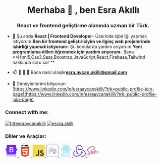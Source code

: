 <h1 align="center">Merhaba 👋 , ben Esra Akıllı</h1><h3 align="center">React ve frontend geliştirme alanında uzman bir Türk.</h3>


- 🔭 Şu anda **React | Frontend Developer**- Üzerinde işbirliği yapmak istiyorum **Ben bir frontend geliştiriciyim ve ilginç web projelerinde işbirliği yapmak istiyorum**- Şu konularda yardım arıyorum **Yeni programlama dilleri öğrenmek için yardım arıyorum**- Bana **Html5,Css3,Sass,Boostrap,JavaScript,React,Firebase,Tailwind
hakkında soru sor **
- 📫 👯 🤝 💬 Bana nasıl ulaşılır**esra.aycan.akilli@gmail.com**







- 📄 Deneyimlerimi biliyorum [https://www.linkedin.com/in/esraaycanakilli/?trk=public-profile-join-page](https://www.linkedin.com/in/esraaycanakilli/?trk=public-profile-join-page)

<h3 align="left">Connect with me:</h3>
<p align="left">
<a href="https://linkedin.com/in/httesraaycanakilli" target="blank"><img align="center" src="https://raw.githubusercontent.com/rahuldkjain/github-profile-readme-generator/master/src/images/icons/Social/linked-in-alt.svg" alt="httesraaycanakilli" height="30" width="40" /></a>
<a href="https://instagram.com/esraa.akilli" target="blank"><img align="center" src="https://raw.githubusercontent.com/rahuldkjain/github-profile-readme-generator/master/src/images/icons/Social/instagram.svg" alt="esraa.akilli" height="30" genişlik="40" /></a></p><h3 align="left">Diller ve Araçlar:</h3><p align="left">



<a href="https://getbootstrap.com" target="_blank" rel="noreferrer"> <img src="https://raw.githubusercontent.com/devicons/devicon/master/icons/bootstrap/bootstrap-plain-wordmark.svg" alt="bootstrap" width="40" height="40"/> </a> <a href="https://www.w3.org/html/" target="_blank" rel="noreferrer"> <img src="https://raw.githubusercontent.com/devicons/devicon/master/icons/html5/html5-original-wordmark.svg" alt="html5" width="40" height="40"/> </a> <a href="https://developer.mozilla.org/en-US/docs/Web/JavaScript" target="_blank" rel="noreferrer"> <img src="https://raw.githubusercontent.com/devicons/devicon/master/icons/javascript/javascript-original.svg" alt="javascript" width="40" height="40"/> </a> <a href="https://www.photoshop.com/en" target="_blank" rel="noreferrer"> <img src="https://raw.githubusercontent.com/devicons/devicon/master/icons/photoshop/photoshop-line.svg" alt="photoshop" width="40" height="40"/> </a> <a href="https://reactjs.org/" target="_blank" rel="noreferrer"> <img src="https://raw.githubusercontent.com/devicons/devicon/master/icons/react/react-original-wordmark.svg" alt="react" width="40" height="40"/> </a> <a href="https://redux.js.org" target="_blank" rel="noreferrer"> <img src="https://raw.githubusercontent.com/devicons/devicon/master/icons/redux/redux-original.svg" alt="redux" width="40" height="40"/> </a> <a href="https://sass-lang.com" target="_blank" rel="noreferrer"> <img src="https://raw.githubusercontent.com/devicons/devicon/master/icons/sass/sass-original.svg" alt="sass" width="40" height="40"/> </a> </s>
